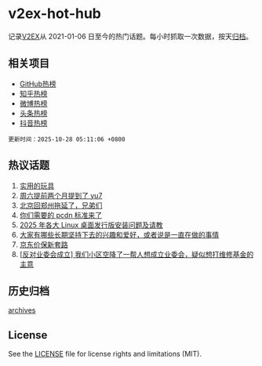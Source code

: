 # v2ex-hot-hub

 记录[V2EX](https://www.v2ex.com/)从 2021-01-06 日至今的热门话题。每小时抓取一次数据，按天[归档](archives)。
 
 ## 相关项目

- [GitHub热榜](https://github.com/lonnyzhang423/github-hot-hub)
- [知乎热榜](https://github.com/lonnyzhang423/zhihu-hot-hub)
- [微博热榜](https://github.com/lonnyzhang423/weibo-hot-hub)
- [头条热榜](https://github.com/lonnyzhang423/toutiao-hot-hub)
- [抖音热榜](https://github.com/lonnyzhang423/douyin-hot-hub)


 `更新时间：2025-10-28 05:11:06 +0800`

## 热议话题

1. [实用的玩具](https://www.v2ex.com/t/1168517)
1. [周六提前两个月提到了 yu7](https://www.v2ex.com/t/1168525)
1. [北京回郑州拖延了，兄弟们](https://www.v2ex.com/t/1168528)
1. [你们需要的 pcdn 标准来了](https://www.v2ex.com/t/1168507)
1. [2025 年各大 Linux 桌面发行版安装问题及请教](https://www.v2ex.com/t/1168561)
1. [大家有哪些长期坚持下去的兴趣和爱好，或者说是一直在做的事情](https://www.v2ex.com/t/1168576)
1. [京东价保新套路](https://www.v2ex.com/t/1168521)
1. [[反对业委会成立] 我们小区空降了一帮人想成立业委会，疑似想打维修基金的主意](https://www.v2ex.com/t/1168563)

## 历史归档

[archives](archives)

## License

See the [LICENSE](LICENSE) file for license rights and limitations (MIT).
